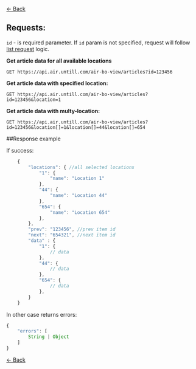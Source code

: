 [← Back](README.md)

## Requests:

`id` - is required parameter. If `id` param is not specified, request will follow [list request](List.md) logic.

**Get article data for all available locations**
```
GET https://api.air.untill.com/air-bo-view/articles?id=123456
```

**Get article data with specified location:**

```
GET https://api.air.untill.com/air-bo-view/articles?id=123456&location=1
```

**Get article data with multy-location:**

```
GET https://api.air.untill.com/air-bo-view/articles?id=123456&location[]=1&location[]=44&location[]=654
```

##Response example

If success:

```javascript
    {
        "locations": { //all selected locations
            "1": {
                "name": "Location 1"
            },
            "44": {
                "name": "Location 44"
            },
            "654": {
                "name": "Location 654"
            },
        },
        "prev": "123456", //prev item id
        "next": "654321", //next item id
        "data" : {
            "1": {
                // data
            },
            "44": {
                // data
            },
            "654": {
                // data
            },
        }
    }
```

In other case returns errors:

```javascript
{
    "errors": [
        String | Object
    ]
}
```

[← Back](README.md)